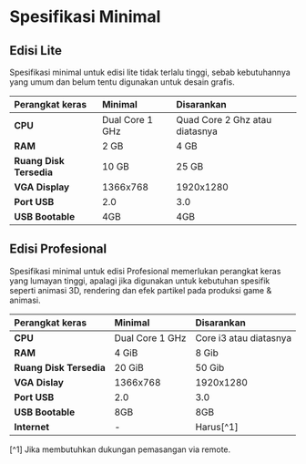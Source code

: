 # Spesifikasi Minimal

## Edisi Lite

Spesifikasi minimal untuk edisi lite tidak terlalu tinggi, sebab kebutuhannya yang umum dan belum tentu digunakan untuk desain grafis.

**Perangkat keras**     | **Minimal**         | **Disarankan**
:---                    | :---                | :---
**CPU**                 | Dual Core 1 GHz     | Quad Core 2 Ghz atau diatasnya
**RAM**                 | 2 GB                | 4 GB
**Ruang Disk Tersedia** | 10 GB               | 25 GB
**VGA Display**         | 1366x768            | 1920x1280
**Port USB**            | 2.0                 | 3.0
**USB Bootable**        | 4GB                 | 4GB

## Edisi Profesional

Spesifikasi minimal untuk edisi Profesional memerlukan perangkat keras yang lumayan tinggi, apalagi jika digunakan untuk kebutuhan spesifik seperti animasi 3D, rendering dan efek partikel pada produksi game & animasi.

**Perangkat keras**     | **Minimal**         | **Disarankan**
:---                    | :---                | :---
**CPU**                 | Dual Core 1 GHz     | Core i3 atau diatasnya
**RAM**                 | 4 GiB               | 8 Gib
**Ruang Disk Tersedia** | 20 GiB              | 50 Gib
**VGA Dislay**          | 1366x768            | 1920x1280
**Port USB**            | 2.0                 | 3.0
**USB Bootable**        | 8GB                 | 8GB
**Internet**            | -                   | Harus[^1]

[^1] Jika membutuhkan dukungan pemasangan via remote.
